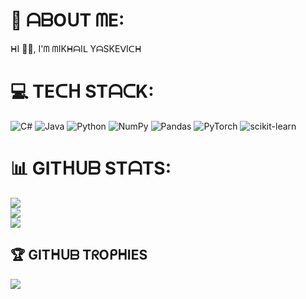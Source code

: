 # 💫 ᗩᗷOᑌT ᗰE:
ᕼI 👋🏻, I'ᗰ ᗰIKᕼᗩIᒪ YᗩSKEᐯIᑕᕼ


# 💻 TEᑕᕼ STᗩᑕK:
![C#](https://img.shields.io/badge/c%23-%23239120.svg?style=for-the-badge&logo=c-sharp&logoColor=white) ![Java](https://img.shields.io/badge/java-%23ED8B00.svg?style=for-the-badge&logo=java&logoColor=white) ![Python](https://img.shields.io/badge/python-3670A0?style=for-the-badge&logo=python&logoColor=ffdd54) ![NumPy](https://img.shields.io/badge/numpy-%23013243.svg?style=for-the-badge&logo=numpy&logoColor=white) ![Pandas](https://img.shields.io/badge/pandas-%23150458.svg?style=for-the-badge&logo=pandas&logoColor=white) ![PyTorch](https://img.shields.io/badge/PyTorch-%23EE4C2C.svg?style=for-the-badge&logo=PyTorch&logoColor=white) ![scikit-learn](https://img.shields.io/badge/scikit--learn-%23F7931E.svg?style=for-the-badge&logo=scikit-learn&logoColor=white)
# 📊 GITᕼᑌᗷ STᗩTS:
![](https://github-readme-stats.vercel.app/api?username=MichaelYaskevich&theme=dracula&hide_border=true&include_all_commits=false&count_private=false)<br/>
![](https://github-readme-streak-stats.herokuapp.com/?user=MichaelYaskevich&theme=dracula&hide_border=true)<br/>
![](https://github-readme-stats.vercel.app/api/top-langs/?username=MichaelYaskevich&theme=dracula&hide_border=true&include_all_commits=false&count_private=false&layout=compact)

## 🏆 GITᕼᑌᗷ TᖇOᑭᕼIES
![](https://github-profile-trophy.vercel.app/?username=MichaelYaskevich&theme=dracula&no-frame=true&no-bg=true&margin-w=4)
